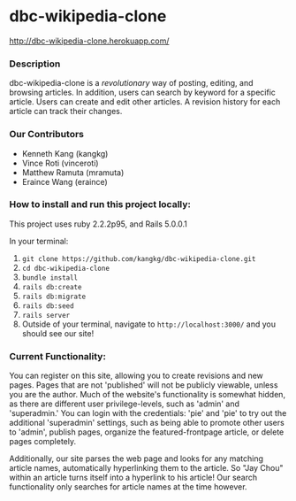 # dbc-wikipedia-clone

http://dbc-wikipedia-clone.herokuapp.com/


### Description
dbc-wikipedia-clone is a *revolutionary* way of posting, editing, and browsing articles. In addition, users can search by keyword for a specific article.
Users can create and edit other articles. A revision history for each article can track their changes.


### Our Contributors

* Kenneth Kang (kangkg)
* Vince Roti (vinceroti)
* Matthew Ramuta (mramuta)
* Eraince Wang (eraince)


### How to install and run this project locally:

This project uses ruby 2.2.2p95, and Rails 5.0.0.1

In your terminal:

1. `git clone https://github.com/kangkg/dbc-wikipedia-clone.git`
2. `cd dbc-wikipedia-clone`
3. `bundle install`
4. `rails db:create`
5. `rails db:migrate`
6. `rails db:seed`
7. `rails server`
8. Outside of your terminal, navigate to `http://localhost:3000/` and you should see our site!


### Current Functionality:

You can register on this site, allowing you to create revisions and new pages. Pages that are not 'published' will not be publicly viewable, unless you are the author. Much of the website's functionality is somewhat hidden, as there are different user privilege-levels, such as 'admin' and 'superadmin.' You can login with the credentials: 'pie' and 'pie' to try out the additional 'superadmin' settings, such as being able to promote other users to 'admin', publish pages, organize the featured-frontpage article, or delete pages completely. 

Additionally, our site parses the web page and looks for any matching article names, automatically hyperlinking them to the article. So "Jay Chou" within an article turns itself into a hyperlink to his article! Our search functionality only searches for article names at the time however.

